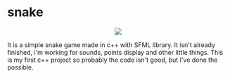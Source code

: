# snake

<p align="center" width="100%">
    <img src="./snake_gif.gif"> 
</p>

It is a simple snake game made in c++ with SFML library.
It isn't already finished, i'm working for sounds, points display and other little things.
This is my first c++ project so probably the code isn't good, but I've done the possible.
